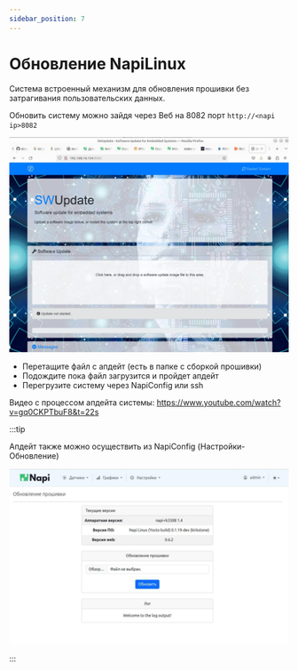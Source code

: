```yaml
---
sidebar_position: 7
---
```

# Обновление NapiLinux

Система встроенный механизм для обновления прошивки без
затрагивания пользовательских данных.

Обновить систему можно зайдя через Веб на 8082 порт
`http://<napi ip>8082`

![](img-li/sw-update.jpg)

- Перетащите файл с апдейт (есть в папке с сборкой прошивки)
- Подождите пока файл загрузится и пройдет апдейт
- Перегрузите систему через NapiConfig или ssh

Видео с процессом апдейта системы: https://www.youtube.com/watch?v=gq0CKPTbuF8&t=22s

:::tip

Апдейт также можно осуществить из NapiConfig (Настройки-Обновление)

![](img-li/napiconfig-update.jpg)

:::